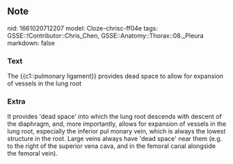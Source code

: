 ## Note
nid: 1661020712207
model: Cloze-chrisc-ff04e
tags: GSSE::!Contributor::Chris_Chen, GSSE::Anatomy::Thorax::08._Pleura
markdown: false

### Text
The {{c1::pulmonary ligament}} provides dead space to allow for expansion of vessels in the lung root

### Extra
It provides 'dead space' into which the lung root descends with descent of the diaphragm, and, more importantly, allows for expansion of vessels in the lung root, especially the inferior pul monary vein, which is always the lowest structure in the root. Large veins always have 'dead space' near them (e.g. to the right of the superior vena cava, and in the femoral canal alongside the femoral vein).
